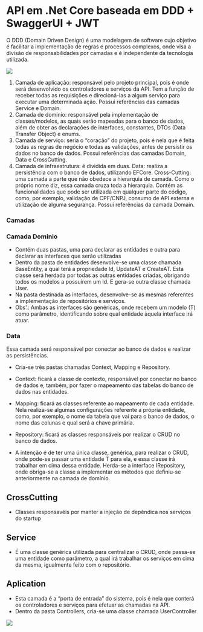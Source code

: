 # API em .Net Core baseada em DDD + SwaggerUI + JWT


O DDD (Domain Driven Design) é uma modelagem de software cujo objetivo é facilitar a implementação de regras e processos complexos, onde visa a divisão de responsabilidades por camadas e é independente da tecnologia utilizada.

![](https://miro.medium.com/max/641/1*qpHCIA7RDfW89KtSUXGJog.png)


1. Camada de aplicação: responsável pelo projeto principal, pois é onde será desenvolvido os controladores e serviços da API. Tem a função de receber todas as requisições e direcioná-las a algum serviço para executar uma determinada ação.
Possui referências das camadas Service e Domain.
2. Camada de domínio: responsável pela implementação de classes/modelos, as quais serão mapeadas para o banco de dados, além de obter as declarações de interfaces, constantes, DTOs (Data Transfer Object) e enums.
3. Camada de serviço: seria o “coração” do projeto, pois é nela que é feita todas as regras de negócio e todas as validações, antes de persistir os dados no banco de dados.
Possui referências das camadas Domain, Data e CrossCutting.
4. Camada de infraestrutura: é dividida em duas.
 Data: realiza a persistência com o banco de dados, utilizando EFCore.
 Cross-Cutting: uma camada a parte que não obedece a hierarquia de camada. Como o próprio nome diz, essa camada cruza toda a hierarquia. Contém as funcionalidades que pode ser utilizada em qualquer parte do código, como, por exemplo, validação de CPF/CNPJ, consumo de API externa e utilização de alguma segurança.
Possui referências da camada Domain.

### Camadas

### Camada Dominio
* Contém duas pastas, uma para declarar as entidades e outra para declarar as interfaces que serão utilizadas
* Dentro da pasta de entidades desenvolve-se uma classe chamada BaseEntity, a qual terá a propriedade Id, UpdateAT e CreateAT. Esta classe será herdada por todas as outras entidades criadas, obrigando todos os modelos a possuírem um Id. E gera-se outra classe chamada User.
* Na pasta destinada as interfaces, desenvolve-se as mesmas referentes a implementação de repositórios e serviços.
* Obs’.: Ambas as interfaces são genéricas, onde recebem um modelo (T) como parâmetro, identificando sobre qual entidade àquela interface irá atuar.


### Data

Essa camada será responsável por conectar ao banco de dados e realizar as persistências.

* Cria-se três pastas chamadas Context, Mapping e Repository.

* Context: ficará a classe de contexto, responsável por conectar no banco de dados e, também, por fazer o mapeamento das tabelas do banco de dados nas entidades.
* Mapping: ficará as classes referente ao mapeamento de cada entidade. Nela realiza-se algumas configurações referente a própria entidade, como, por exemplo, o nome da tabela que vai para o banco de dados, o nome das colunas e qual será a chave primária.
* Repository: ficará as classes responsáveis por realizar o CRUD no banco de dados.

* A intenção é de ter uma única classe, genérica, para realizar o CRUD, onde pode-se passar uma entidade T para ela, e essa classe irá trabalhar em cima dessa entidade. Herda-se a interface IRepository, onde obriga-se a classe a implementar os métodos que definiu-se anteriormente na camada de domínio.


## CrossCutting
* Classes responsavéis por manter a injeção de depêndica nos serviços do startup

## Service

* É uma classe genérica utilizada para centralizar o CRUD, onde passa-se uma entidade como parâmetro, a qual irá trabalhar os serviços em cima da mesma, igualmente feito com o repositório.


## Aplication
* Esta camada é a “porta de entrada” do sistema, pois é nela que conterá os controladores e serviços para efetuar as chamadas na API.
* Dentro da pasta Controllers, cria-se uma classe chamada UserController

![](https://i.imgur.com/vn6Qc0l.png)
